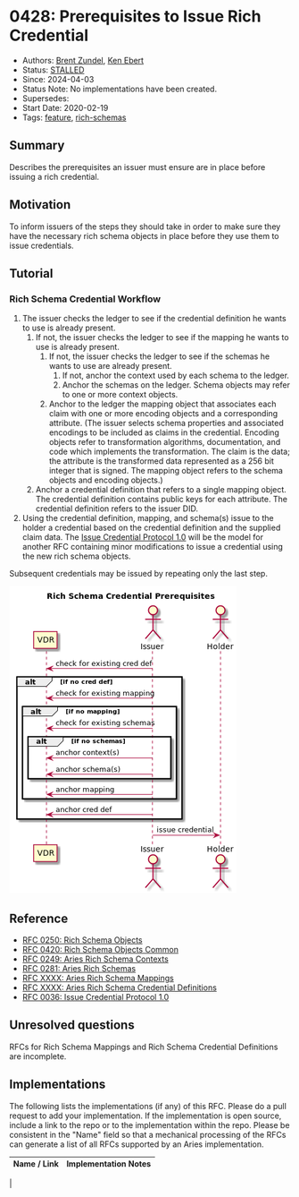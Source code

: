 # 0428: Prerequisites to Issue Rich Credential
- Authors: [Brent Zundel](<brent.zundel@evernym.com>), [Ken Ebert](<ken@sovrin.org>)
- Status: [STALLED](/README.md#stalled)
- Since: 2024-04-03
- Status Note: No implementations have been created.
- Supersedes: 
- Start Date: 2020-02-19 
- Tags: [feature](/tags.md#feature), [rich-schemas](/tags.md#rich-schemas)

## Summary

Describes the prerequisites an issuer must ensure are in place before issuing a
rich credential.

## Motivation

To inform issuers of the steps they should take in order to make sure they have
the necessary rich schema objects in place before they use them to issue
credentials.

## Tutorial

### Rich Schema Credential Workflow

1. The issuer checks the ledger to see if the credential definition he wants to
use is already present.
   1. If not, the issuer checks the ledger to see if the mapping he wants to use
   is already present.
      1. If not, the issuer checks the ledger to see if the schemas he wants to
      use are already present.
         1. If not, anchor the context used by each schema to the ledger.
         1. Anchor the schemas on the ledger. Schema objects may refer to one or
         more context objects.
      1. Anchor to the ledger the mapping object that associates each claim with
      one or more encoding objects and a corresponding attribute. (The issuer
      selects schema properties and associated encodings to be included as
      claims in the credential. Encoding objects refer to transformation
      algorithms, documentation, and code which implements the transformation.
      The claim is the data; the attribute is the transformed data represented
      as a 256 bit integer that is signed. The mapping object refers to the
      schema objects and encoding objects.)
   1. Anchor a credential definition that refers to a single mapping object. The
   credential definition contains public keys for each attribute. The credential
   definition refers to the issuer DID.
1. Using the credential definition, mapping, and schema(s) issue to the holder a
credential based on the credential definition and the supplied claim data. The
[Issue Credential Protocol 1.0](https://github.com/hyperledger/aries-rfcs/tree/main/features/0036-issue-credential)
will be the model for another RFC containing minor modifications to issue a
credential using the new rich schema objects. 

Subsequent credentials may be issued by repeating only the last step.

![](rich_credential_prereqs.png)

## Reference

- [RFC 0250: Rich Schema Objects](https://github.com/hyperledger/aries-rfcs/tree/main/concepts/0250-rich-schemas)
- [RFC 0420: Rich Schema Objects Common](https://github.com/hyperledger/aries-rfcs/tree/main/concepts/0420-rich-schemas-common)
- [RFC 0249: Aries Rich Schema Contexts](https://github.com/hyperledger/aries-rfcs/tree/main/features/0249-rich-schema-contexts)
- [RFC 0281: Aries Rich Schemas](https://github.com/hyperledger/aries-rfcs/tree/main/features/0281-rich-schemas)
- [RFC XXXX: Aries Rich Schema Mappings](https://github.com/hyperledger/aries-rfcs/tree/main/features/XXXX-rich-schema-mappings)
- [RFC XXXX: Aries Rich Schema Credential Definitions](https://github.com/hyperledger/aries-rfcs/tree/main/features/XXXX-rich-schema-cred-defs)
- [RFC 0036: Issue Credential Protocol 1.0](https://github.com/hyperledger/aries-rfcs/tree/main/features/0036-issue-credential)



## Unresolved questions

RFCs for Rich Schema Mappings and Rich Schema Credential Definitions are 
incomplete.
   
## Implementations

The following lists the implementations (if any) of this RFC. Please do a pull
request to add your implementation. If the implementation is open source,
include a link to the repo or to the implementation within the repo. Please be
consistent in the "Name" field so that a mechanical processing of the RFCs can
generate a list of all RFCs supported by an Aries implementation.

Name / Link | Implementation Notes
--- | ---
 | 

